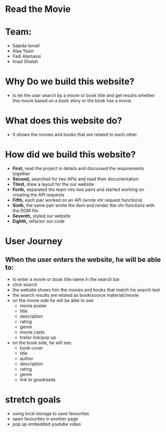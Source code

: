 # Read the Movie

# Team:
 - Sajeda Ismail
 - Alaa Yasin
 - Fadi Alamassi
 - Imad Shatali


# Why Do we build this website?
- to let the user search by a movie or book title and get results whether this movie based on a book story or the book has a movie.


# What does this website do?
- It shows the movies and books that are related to each other.

# How did we build this website?
- **First,** read the project in details and discussed the requirements
 together
- **Second,** searched for two APIs and read their documentation
- **Third,** drew a layout for the our website
- **Forth,** separated the team into two pairs and started working on creating the API requests
- **Fifth,** each pair worked on an API (wrote xhr request functions)
- **Sixth,** the same pair wrote the dom and render the xhr functions with the DOM file
- **Seventh,** styled our website
- **Eighth,** refactor our code



# User Journey
## When the user enters the website, he will be able to:
- to enter a movie or book title name in the search bar
- click search 
- the website shows him the movies and books that match his search text
- the search results are related as book(source material)/movie
- on the movie side he will be able to see
    * movie poster
    * title
    * description
    * rating
    * genre
    * movie casts
    * trailer link/pop up
- on the book side, he will see:
    * book cover
    * title
    * author
    * description
    * rating
    * genre
    * link to goodreads

# stretch goals
- using local storage to save favourites
- open favourites in another page
- pop up embedded youtube video
